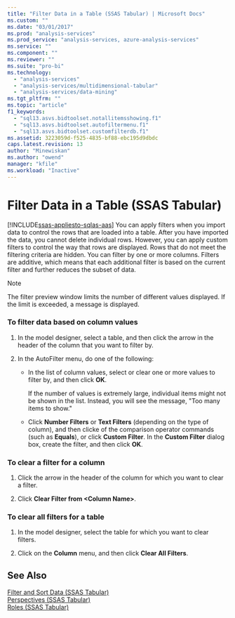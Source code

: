 ```yaml
---
title: "Filter Data in a Table (SSAS Tabular) | Microsoft Docs"
ms.custom: ""
ms.date: "03/01/2017"
ms.prod: "analysis-services"
ms.prod_service: "analysis-services, azure-analysis-services"
ms.service: ""
ms.component: ""
ms.reviewer: ""
ms.suite: "pro-bi"
ms.technology: 
  - "analysis-services"
  - "analysis-services/multidimensional-tabular"
  - "analysis-services/data-mining"
ms.tgt_pltfrm: ""
ms.topic: "article"
f1_keywords: 
  - "sql13.asvs.bidtoolset.notallitemsshowing.f1"
  - "sql13.asvs.bidtoolset.autofiltermenu.f1"
  - "sql13.asvs.bidtoolset.customfilterdb.f1"
ms.assetid: 3223059d-f525-4835-bf88-ebc195d9dbdc
caps.latest.revision: 13
author: "Minewiskan"
ms.author: "owend"
manager: "kfile"
ms.workload: "Inactive"
---
```

# Filter Data in a Table (SSAS Tabular)
[!INCLUDE[ssas-appliesto-sqlas-aas](../../includes/ssas-appliesto-sqlas-aas.md)]
  You can apply filters when you import data to control the rows that are loaded into a table. After you have imported the data, you cannot delete individual rows. However, you can apply custom filters to control the way that rows are displayed. Rows that do not meet the filtering criteria are hidden. You can filter by one or more columns. Filters are additive, which means that each additional filter is based on the current filter and further reduces the subset of data.  
  
> [!NOTE]  
>  The filter preview window limits the number of different values displayed. If the limit is exceeded, a message is displayed.  
  
### To filter data based on column values  
  
1.  In the model designer, select a table, and then click the arrow in the header of the column that you want to filter by.  
  
2.  In the AutoFilter menu, do one of the following:  
  
    -   In the list of column values, select or clear one or more values to filter by, and then click **OK**.  
  
         If the number of values is extremely large, individual items might not be shown in the list. Instead, you will see the message, "Too many items to show."  
  
    -   Click **Number Filters** or **Text Filters** (depending on the type of column), and then clicke of the comparison operator commands (such as **Equals**), or click **Custom Filter**. In the **Custom Filter** dialog box, create the filter, and then click **OK**.  
  
### To clear a filter for a column  
  
1.  Click the arrow in the header of the column for which you want to clear a filter.  
  
2.  Click **Clear Filter from \<Column Name>**.  
  
### To clear all filters for a table  
  
1.  In the model designer, select the table for which you want to clear filters.  
  
2.  Click on the **Column** menu, and then click **Clear All Filters**.  
  
## See Also  
 [Filter and Sort Data &#40;SSAS Tabular&#41;](http://msdn.microsoft.com/library/55ebd7a6-2458-4398-911f-fcfeb2413f1b)   
 [Perspectives &#40;SSAS Tabular&#41;](../../analysis-services/tabular-models/perspectives-ssas-tabular.md)   
 [Roles &#40;SSAS Tabular&#41;](../../analysis-services/tabular-models/roles-ssas-tabular.md)  
  
  
